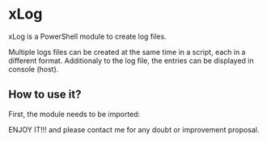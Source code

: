 # xLog
xLog is a PowerShell module to create log files.

Multiple logs files can be created at the same time in a script, each in a different format. Additionaly to the log file, the entries can be displayed in console (host).

## How to use it?

First, the module needs to be imported:


ENJOY IT!!! and please contact me for any doubt or improvement proposal.
